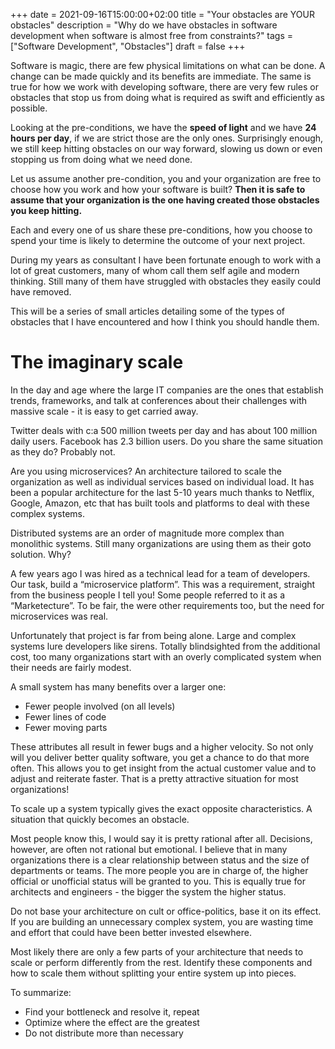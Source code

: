 +++
date = 2021-09-16T15:00:00+02:00
title = "Your obstacles are YOUR obstacles"
description = "Why do we have obstacles in software development when software is almost free from constraints?"
tags = ["Software Development", "Obstacles"]
draft = false
+++

Software is magic, there are few physical limitations on what can be done. A change can be made quickly and its benefits are immediate. The same is true for how we work with developing software, there are very few rules or obstacles that stop us from doing what is required as swift and efficiently as possible.

Looking at the pre-conditions, we have the **speed of light** and we have **24 hours per day**, if we are strict those are the only ones. Surprisingly enough, we still keep hitting obstacles on our way forward, slowing us down or even stopping us from doing what we need done. 

Let us assume another pre-condition, you and your organization are free to choose how you work and how your software is built? **Then it is safe to assume that your organization is the one having created those obstacles you keep hitting.**

Each and every one of us share these pre-conditions, how you choose to spend your time is likely to determine the outcome of your next project.

During my years as consultant I have been fortunate enough to work with a lot of great customers, many of whom call them self agile and modern thinking. Still many of them have struggled with obstacles they easily could have removed. 

This will be a series of small articles detailing some of the types of obstacles that I have encountered and how I think you should handle them.

# The imaginary scale

In the day and age where the large IT companies are the ones that establish trends, frameworks, and talk at conferences about their challenges with massive scale - it is easy to get carried away.

Twitter deals with c:a 500 million tweets per day and has about 100 million daily users. Facebook has 2.3 billion users. Do you share the same situation as they do? Probably not.

Are you using microservices? An architecture tailored to scale the organization as well as individual services based on individual load. It has been a popular architecture for the last 5-10 years much thanks to Netflix, Google, Amazon, etc that has built tools and platforms to deal with these complex systems.

Distributed systems are an order of magnitude more complex than monolithic systems. Still many organizations are using them as their goto solution. Why? 

A few years ago I was hired as a technical lead for a team of developers. Our task, build a “microservice platform”. This was a requirement, straight from the business people I tell you! Some people referred to it as a “Marketecture”. To be fair, the were other requirements too, but the need for microservices was real.

Unfortunately that project is far from being alone. Large and complex systems lure developers like sirens. Totally blindsighted from the additional cost, too many organizations start with an overly complicated system when their needs are fairly modest.

A small system has many benefits over a larger one:
- Fewer people involved (on all levels)
- Fewer lines of code
- Fewer moving parts

These attributes all result in fewer bugs and a higher velocity. So not only will you deliver better quality software, you get a chance to do that more often. This allows you to get insight from the actual customer value and to adjust and reiterate faster. That is a pretty attractive situation for most organizations!

To scale up a system typically gives the exact opposite characteristics. A situation that quickly becomes an obstacle.

Most people know this, I would say it is pretty rational after all. Decisions, however, are often not rational but emotional. I believe that in many organizations there is a clear relationship between status and the size of departments or teams. The more people you are in charge of, the higher official or unofficial status will be granted to you. This is equally true for architects and engineers - the bigger the system the higher status.

Do not base your architecture on cult or office-politics, base it on its effect. If you are building an unnecessary complex system, you are wasting time and effort that could have been better invested elsewhere. 

Most likely there are only a few parts of your architecture that needs to scale or perform differently from the rest. Identify these components and how to scale them without splitting your entire system up into pieces.

To summarize:

- Find your bottleneck and resolve it, repeat
- Optimize where the effect are the greatest
- Do not distribute more than necessary
